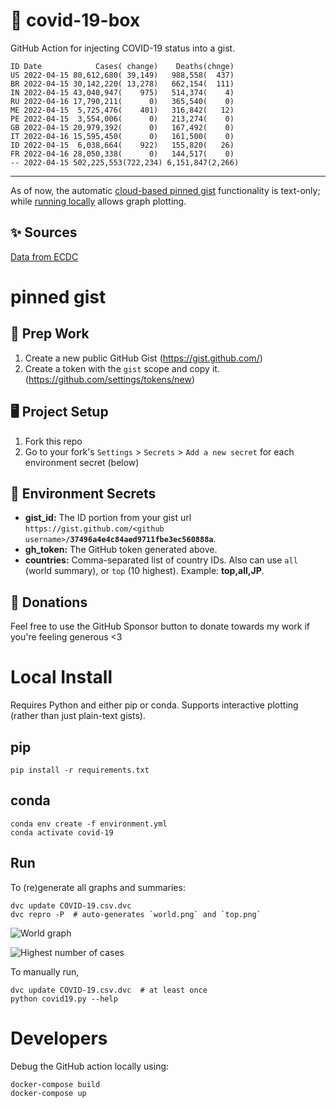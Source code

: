 # 🏥 covid-19-box

GitHub Action for injecting COVID-19 status into a gist.

```
ID Date            Cases( change)    Deaths(chnge)
US 2022-04-15 80,612,680( 39,149)   988,558(  437)
BR 2022-04-15 30,142,220( 13,278)   662,154(  111)
IN 2022-04-15 43,040,947(    975)   514,374(    4)
RU 2022-04-16 17,790,211(      0)   365,540(    0)
ME 2022-04-15  5,725,476(    401)   316,842(   12)
PE 2022-04-15  3,554,006(      0)   213,274(    0)
GB 2022-04-15 20,979,392(      0)   167,492(    0)
IT 2022-04-16 15,595,450(      0)   161,500(    0)
ID 2022-04-15  6,038,664(    922)   155,820(   26)
FR 2022-04-16 28,050,338(      0)   144,517(    0)
-- 2022-04-15 502,225,553(722,234) 6,151,847(2,266)
```

---

As of now, the automatic [cloud-based pinned gist](#pinned-gist) functionality is text-only;
while [running locally](#local-install) allows graph plotting.

## ✨ Sources

[Data from ECDC](https://www.ecdc.europa.eu/en/publications-data/download-todays-data-geographic-distribution-covid-19-cases-worldwide)

# pinned gist

## 🎒 Prep Work
1. Create a new public GitHub Gist (https://gist.github.com/)
1. Create a token with the `gist` scope and copy it. (https://github.com/settings/tokens/new)

## 🖥 Project Setup
1. Fork this repo
1. Go to your fork's `Settings` > `Secrets` > `Add a new secret` for each environment secret (below)

## 🤫 Environment Secrets
- **gist_id:** The ID portion from your gist url `https://gist.github.com/<github username>/`**`37496a4e4c84aed9711fbe3ec560888a`**.
- **gh_token:** The GitHub token generated above.
- **countries:** Comma-separated list of country IDs. Also can use `all` (world summary), or `top` (10 highest). Example: **top,all,JP**.

## 💸 Donations

Feel free to use the GitHub Sponsor button to donate towards my work if you're feeling generous <3

# Local Install

Requires Python and either pip or conda. Supports interactive plotting (rather than just plain-text gists).

## pip

```
pip install -r requirements.txt
```

## conda

```
conda env create -f environment.yml
conda activate covid-19
```

## Run

To (re)generate all graphs and summaries:

```
dvc update COVID-19.csv.dvc
dvc repro -P  # auto-generates `world.png` and `top.png`
```

![World graph](world.png)

![Highest number of cases](top.png)

To manually run,

```
dvc update COVID-19.csv.dvc  # at least once
python covid19.py --help
```

# Developers

Debug the GitHub action locally using:

```
docker-compose build
docker-compose up
```

